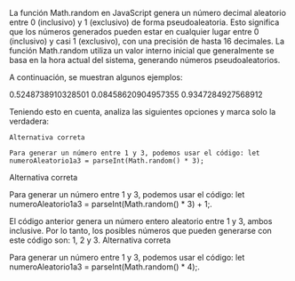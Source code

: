 La función Math.random en JavaScript genera un número decimal aleatorio entre 0 (inclusivo) y 1 (exclusivo) de forma pseudoaleatoria. Esto significa que los números generados pueden estar en cualquier lugar entre 0 (inclusivo) y casi 1 (exclusivo), con una precisión de hasta 16 decimales. La función Math.random utiliza un valor interno inicial que generalmente se basa en la hora actual del sistema, generando números pseudoaleatorios.

A continuación, se muestran algunos ejemplos:

0.5248738910328501
0.08458620904957355
0.9347284927568912

Teniendo esto en cuenta, analiza las siguientes opciones y marca solo la verdadera:

    Alternativa correta

    Para generar un número entre 1 y 3, podemos usar el código: let numeroAleatorio1a3 = parseInt(Math.random() * 3);

Alternativa correta

Para generar un número entre 1 y 3, podemos usar el código: let numeroAleatorio1a3 = parseInt(Math.random() * 3) + 1;.

El código anterior genera un número entero aleatorio entre 1 y 3, ambos inclusive. Por lo tanto, los posibles números que pueden generarse con este código son: 1, 2 y 3.
Alternativa correta

Para generar un número entre 1 y 3, podemos usar el código: let numeroAleatorio1a3 = parseInt(Math.random() * 4);.